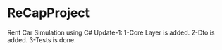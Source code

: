 # ReCapProject
Rent Car Simulation using C#
Update-1:
1-Core Layer is added.
2-Dto is added.
3-Tests is done.
